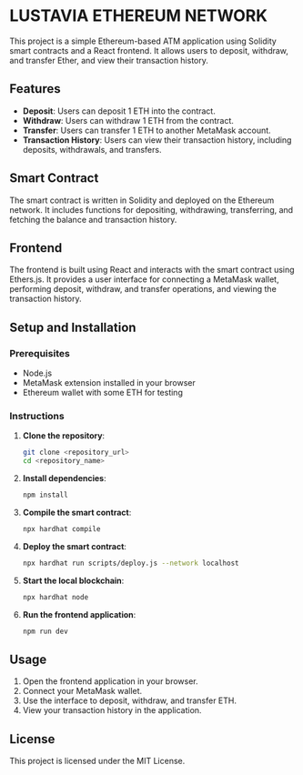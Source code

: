 # LUSTAVIA ETHEREUM NETWORK

This project is a simple Ethereum-based ATM application using Solidity smart contracts and a React frontend. It allows users to deposit, withdraw, and transfer Ether, and view their transaction history.

## Features

- **Deposit**: Users can deposit 1 ETH into the contract.
- **Withdraw**: Users can withdraw 1 ETH from the contract.
- **Transfer**: Users can transfer 1 ETH to another MetaMask account.
- **Transaction History**: Users can view their transaction history, including deposits, withdrawals, and transfers.

## Smart Contract

The smart contract is written in Solidity and deployed on the Ethereum network. It includes functions for depositing, withdrawing, transferring, and fetching the balance and transaction history.

## Frontend

The frontend is built using React and interacts with the smart contract using Ethers.js. It provides a user interface for connecting a MetaMask wallet, performing deposit, withdraw, and transfer operations, and viewing the transaction history.

## Setup and Installation

### Prerequisites

- Node.js
- MetaMask extension installed in your browser
- Ethereum wallet with some ETH for testing

### Instructions

1. **Clone the repository**:
    ```sh
    git clone <repository_url>
    cd <repository_name>
    ```

2. **Install dependencies**:
    ```sh
    npm install
    ```

3. **Compile the smart contract**:
    ```sh
    npx hardhat compile
    ```

4. **Deploy the smart contract**:
    ```sh
    npx hardhat run scripts/deploy.js --network localhost
    ```

5. **Start the local blockchain**:
    ```sh
    npx hardhat node
    ```

6. **Run the frontend application**:
    ```sh
    npm run dev
    ```

## Usage

1. Open the frontend application in your browser.
2. Connect your MetaMask wallet.
3. Use the interface to deposit, withdraw, and transfer ETH.
4. View your transaction history in the application.

## License

This project is licensed under the MIT License.
